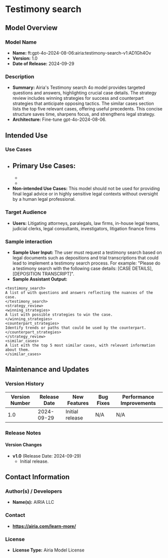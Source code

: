 # Testimony search

## Model Overview

### Model Name
- **Name:** ft:gpt-4o-2024-08-06:airia:testimony-search-v1:AD1Gh4Ov
- **Version:** 1.0
- **Date of Release:** 2024-09-29

### Description
- **Summary:** Airia's Testimony search 4o model provides targeted questions and answers, highlighting crucial case details. The strategy review includes winning strategies for success and counterpart strategies that anticipate opposing tactics. The similar cases section lists the top five relevant cases, offering useful precedents. This concise structure saves time, sharpens focus, and strengthens legal strategy.
- **Architecture:** Fine-tune gpt-4o-2024-08-06.


## Intended Use

### Use Cases
- **Primary Use Cases:**
  -
  -
  -
- **Non-intended Use Cases:** This model should not be used for providing final legal advice or in highly sensitive legal contexts without oversight by a human legal professional.

### Target Audience
- **Users:** Litigating attorneys, paralegals, law firms, in-house legal teams, judicial clerks, legal consultants, investigators, litigation finance firms

### Sample interaction
- **Sample User Input:** The user must request a testimony search based on legal documents such as depositions and trial transcriptions that could lead to implement a testimony search process. For example:
  "Please do a testimony search with the following case details: [CASE DETAILS], [DEPOSITION TRANSCRIPT]".
- **Sample Assistant Output:**
```
<testimony_search>
A list of with questions and answers reflecting the nuances of the case.
</testimony_search>
<strategy_review>
<winning_strategies>
A list with possible strategies to win the case.
</winning_strategies>
<counterpart_strategies>
Identify trends or paths that could be used by the counterpart.
</counterpart_strategies>
</strategy_review>
<similar_cases>
A list eith the top 5 most similar cases, with relevant information about them.
</similar_cases>
```

## Maintenance and Updates

### Version History
| Version Number | Release Date | New Features                  | Bug Fixes                   | Performance Improvements     |
|----------------|--------------|-------------------------------|-----------------------------|------------------------------|
| 1.0            | 2024-09-29   | Initial release               |  N/A  | N/A |


### Release Notes
#### Version Changes
- **v1.0** (Release Date: 2024-09-29)
  - Initial release.

## Contact Information

### Author(s) / Developers
- **Name(s):** AIRIA LLC

### Contact
- **https://airia.com/learn-more/** 

### License
- **License Type:** Airia Model License
